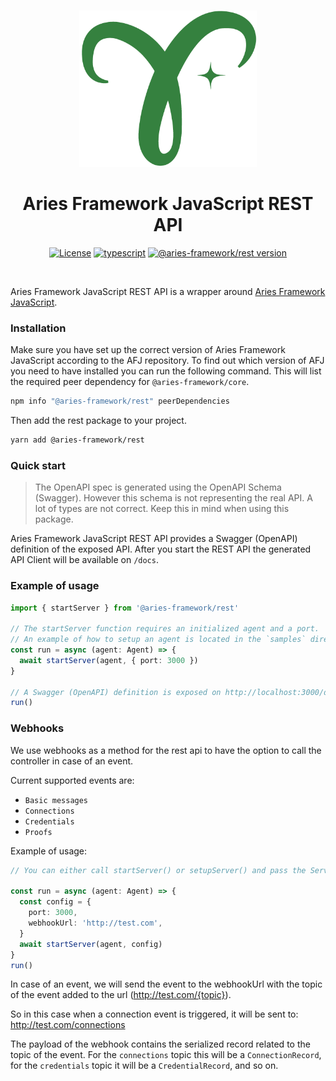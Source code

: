 <p align="center">
  <br />
  <img
    alt="Hyperledger Aries logo"
    src="https://raw.githubusercontent.com/hyperledger/aries-framework-javascript/aa31131825e3331dc93694bc58414d955dcb1129/images/aries-logo.png"
    height="250px"
  />
</p>
<h1 align="center"><b>Aries Framework JavaScript REST API</b></h1>
<p align="center">
  <a
    href="https://raw.githubusercontent.com/hyperledger/aries-framework-javascript-ext/main/LICENSE"
    ><img
      alt="License"
      src="https://img.shields.io/badge/License-Apache%202.0-blue.svg"
  /></a>
  <a href="https://www.typescriptlang.org/"
    ><img
      alt="typescript"
      src="https://img.shields.io/badge/%3C%2F%3E-TypeScript-%230074c1.svg"
  /></a>
    <a href="https://www.npmjs.com/package/@aries-framework/rest"
    ><img
      alt="@aries-framework/rest version"
      src="https://img.shields.io/npm/v/@aries-framework/rest"
  /></a>

</p>
<br />

Aries Framework JavaScript REST API is a wrapper around [Aries Framework JavaScript](https://github.com/hyperledger/aries-framework-javascript.git).

### Installation

Make sure you have set up the correct version of Aries Framework JavaScript according to the AFJ repository. To find out which version of AFJ you need to have installed you can run the following command. This will list the required peer dependency for `@aries-framework/core`.

```sh
npm info "@aries-framework/rest" peerDependencies
```

Then add the rest package to your project.

```sh
yarn add @aries-framework/rest
```

### Quick start

> The OpenAPI spec is generated using the OpenAPI Schema (Swagger). However this schema is not representing the real API. A lot of types are not correct. Keep this in mind when using this package.

Aries Framework JavaScript REST API provides a Swagger (OpenAPI) definition of the exposed API. After you start the REST API the generated API Client will be available on `/docs`.

### Example of usage

```ts
import { startServer } from '@aries-framework/rest'

// The startServer function requires an initialized agent and a port.
// An example of how to setup an agent is located in the `samples` directory.
const run = async (agent: Agent) => {
  await startServer(agent, { port: 3000 })
}

// A Swagger (OpenAPI) definition is exposed on http://localhost:3000/docs
run()
```

### Webhooks

We use webhooks as a method for the rest api to have the option to call the controller in case of an event.

Current supported events are:

- `Basic messages`
- `Connections`
- `Credentials`
- `Proofs`

Example of usage:

```ts
// You can either call startServer() or setupServer() and pass the ServerConfig interface with a webhookUrl

const run = async (agent: Agent) => {
  const config = {
    port: 3000,
    webhookUrl: 'http://test.com',
  }
  await startServer(agent, config)
}
run()
```

In case of an event, we will send the event to the webhookUrl with the topic of the event added to the url (http://test.com/{topic}).

So in this case when a connection event is triggered, it will be sent to: http://test.com/connections

The payload of the webhook contains the serialized record related to the topic of the event. For the `connections` topic this will be a `ConnectionRecord`, for the `credentials` topic it will be a `CredentialRecord`, and so on.
